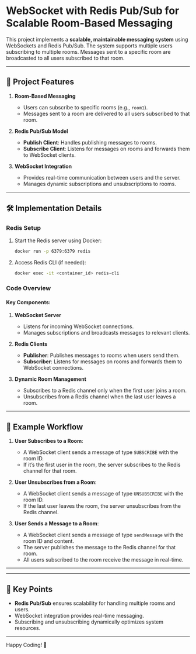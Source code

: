 # WebSocket with Redis Pub/Sub for Scalable Room-Based Messaging

This project implements a **scalable, maintainable messaging system** using WebSockets and Redis Pub/Sub. The system supports multiple users subscribing to multiple rooms. Messages sent to a specific room are broadcasted to all users subscribed to that room.

---

## 🚀 Project Features

1. **Room-Based Messaging**  
   - Users can subscribe to specific rooms (e.g., `room1`).  
   - Messages sent to a room are delivered to all users subscribed to that room.  

2. **Redis Pub/Sub Model**  
   - **Publish Client**: Handles publishing messages to rooms.  
   - **Subscribe Client**: Listens for messages on rooms and forwards them to WebSocket clients.  

3. **WebSocket Integration**  
   - Provides real-time communication between users and the server.  
   - Manages dynamic subscriptions and unsubscriptions to rooms.  

---

## 🛠️ Implementation Details

### Redis Setup

1. Start the Redis server using Docker:  
   ```bash
   docker run -p 6379:6379 redis
   ```  

2. Access Redis CLI (if needed):  
   ```bash
   docker exec -it <container_id> redis-cli
   ```  

### Code Overview

#### Key Components:

1. **WebSocket Server**  
   - Listens for incoming WebSocket connections.  
   - Manages subscriptions and broadcasts messages to relevant clients.  

2. **Redis Clients**  
   - **Publisher**: Publishes messages to rooms when users send them.  
   - **Subscriber**: Listens for messages on rooms and forwards them to WebSocket connections.  

3. **Dynamic Room Management**  
   - Subscribes to a Redis channel only when the first user joins a room.  
   - Unsubscribes from a Redis channel when the last user leaves a room.  

---

## 📅 Example Workflow

1. **User Subscribes to a Room**:  
   - A WebSocket client sends a message of type `SUBSCRIBE` with the room ID.  
   - If it’s the first user in the room, the server subscribes to the Redis channel for that room.  

2. **User Unsubscribes from a Room**:  
   - A WebSocket client sends a message of type `UNSUBSCRIBE` with the room ID.  
   - If the last user leaves the room, the server unsubscribes from the Redis channel.  

3. **User Sends a Message to a Room**:  
   - A WebSocket client sends a message of type `sendMessage` with the room ID and content.  
   - The server publishes the message to the Redis channel for that room.  
   - All users subscribed to the room receive the message in real-time.

---

---

## 🔧 Key Points
- **Redis Pub/Sub** ensures scalability for handling multiple rooms and users.
- WebSocket integration provides real-time messaging.
- Subscribing and unsubscribing dynamically optimizes system resources.

---

Happy Coding! 🌟

